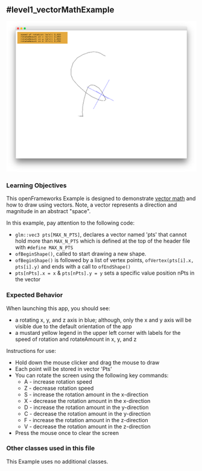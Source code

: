 #level1_vectorMathExample
--
![Screenshot of Example](vectorMathExample.png)

### Learning Objectives

This openFrameworks Example is designed to demonstrate 
[vector math](http://openframeworks.cc/tutorials/02_maths/001_vector_maths/) and how to draw using vectors.  Note, a vector represents a direction and magnitude in an abstract "space".

In this example, pay attention to the following code: 

*  ```glm::vec3	pts[MAX_N_PTS]```, declares a vector named 'pts' that cannot hold more than ```MAX_N_PTS``` which is defined at the top of the header file with ```#define MAX_N_PTS```
*  ```ofBeginShape()```, called to start drawing a new shape. 
*  ```ofBeginShape()``` is followed by a list of vertex points, ```ofVertex(pts[i].x, pts[i].y)``` and ends with a call to ```ofEndShape()```
*  ```pts[nPts].x = x``` &  ```pts[nPts].y = y``` sets a specific value position nPts in the vector 


### Expected Behavior

When launching this app, you should see:

* a rotating x, y, and z axis in blue; although, only the x and y axis will be visible due to the default orientation of the app
* a mustard yellow legend in the upper left corner with labels for the speed of rotation and rotateAmount in x, y, and z

Instructions for use:

* Hold down the mouse clicker and drag the mouse to draw
* Each point will be stored in vector 'Pts' 
* You can rotate the screen using the following key commands:
  * A - increase rotation speed
  * Z - decrease rotation speed
  * S - increase the rotation amount in the x-direction
  * X - decrease the rotation amount in the x-direction
  * D - increase the rotation amount in the y-direction
  * C - decrease the rotation amount in the y-direction
  * F - increase the rotation amount in the z-direction
  * V - decrease the rotation amount in the z-direction
* Press the mouse once to clear the screen

### Other classes used in this file

This Example uses no additional classes. 



